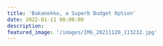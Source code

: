 ```yaml
---
title: 'Bakanekko, a Superb Budget Option'
date: 2022-01-11 00:00:00
description: 
featured_image: '/images/IMG_20211120_113232.jpg'
---
```

